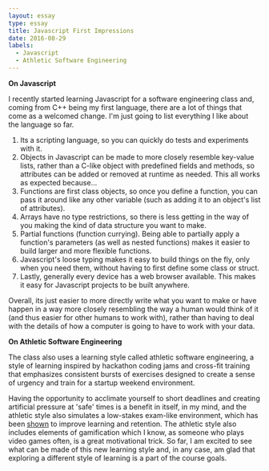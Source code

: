 ```yaml
---
layout: essay
type: essay
title: Javascript First Impressions
date: 2016-08-29
labels:
  - Javascript
  - Athletic Software Engineering
---
```


__On Javascript__

I recently started learning Javascript for a software engineering class and, coming from C++ being my first language, there are a lot of things that come as a welcomed change. I'm just going to list everything I like about the language so far.

1. Its a scripting language, so you can quickly do tests and experiments with it.
2. Objects in Javascript can be made to more closely resemble key-value lists, rather than a C-like object with predefined fields and methods, so attributes can be added or removed at runtime as needed. This all works as expected because...
3. Functions are first class objects, so once you define a function, you can pass it around like any other variable (such as adding it to an object's list of attributes).
4. Arrays have no type restrictions, so there is less getting in the way of you making the kind of data structure you want to make.
5. Partial functions (function currying). Being able to partially apply a function's parameters (as well as nested functions) makes it easier to build larger and more flexible functions.
6. Javascript's loose typing makes it easy to build things on the fly, only when you need them, without having to first define some class or struct.
7. Lastly, generally every device has a web browser available. This makes it easy for Javascript projects to be built anywhere.

Overall, its just easier to more directly write what you want to make or have happen in a way more closely resembling the way a human would think of it (and thus easier for other humans to work with), rather than having to deal with the details of how a computer is going to have to work with your data.

__On Athletic Software Engineering__

The class also uses a learning style called athletic software engineering, a style of learning inspired by hackathon coding jams and cross-fit training that emphasizes consistent bursts of exercises designed to create a sense of urgency and train for a startup weekend environment. 

Having the opportunity to acclimate yourself to short deadlines and creating artificial pressure at 'safe' times is a benefit in itself, in my mind, and the athletic style also simulates a low-stakes exam-like environment, which has been [shown](http://cpr.molsci.ucla.edu/cpr/data/library/400241/resources/res011/file/What%20Works%20in%20Learning%20Study.pdf) to improve learning and retention. The athletic style also includes elements of gamification which I know, as someone who plays video games often, is a great motivational trick. So far, I am excited to see what can be made of this new learning style and, in any case, am glad that exploring a different style of learning is a part of the course goals.